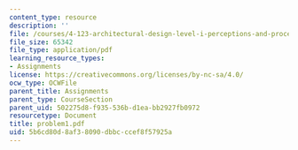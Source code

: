 ```yaml
---
content_type: resource
description: ''
file: /courses/4-123-architectural-design-level-i-perceptions-and-processes-fall-2003/5b6cd80d8af38090dbbcccef8f57925a_problem1.pdf
file_size: 65342
file_type: application/pdf
learning_resource_types:
- Assignments
license: https://creativecommons.org/licenses/by-nc-sa/4.0/
ocw_type: OCWFile
parent_title: Assignments
parent_type: CourseSection
parent_uid: 502275d8-f935-536b-d1ea-bb2927fb0972
resourcetype: Document
title: problem1.pdf
uid: 5b6cd80d-8af3-8090-dbbc-ccef8f57925a
---
```

